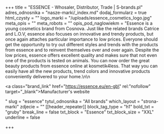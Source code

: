 +++
title = "ESSENCE - Whosaler, Distributor, Trade | S-brands.pl"
adres_odnosnika = "nasze-marki/_index.md"
dodaj_formularz = true
html_czysty = ""
logo_marki = "/uploads/essence_cosmetics_logo.jpg"
meta_opis = ""
meta_robots = ""
opis_pod_naglowiekm = "Essence is a young cosmetics brand from Cosnova. Just like the related brands Catrice and L.O.V, essence also focuses on innovative and trendy products, but once again attaches particular importance to low prices. Everyone should get the opportunity to try out different styles and trends with the products from essence and to reinvent themselves over and over again. Despite the low prices, essence offers excellent quality and makes sure that not even one of the products is tested on animals. You can now order the great beauty products from essence online at kosmetik4less. That way you can easily have all the new products, trend colors and innovative products conveniently delivered to your home.\n\n    <p><a class=\"brand_link\" href=\"https://essence.eu/en-gb\" rel:\"nofollow\" target=\"_blank\">Manufacturer's website</a></p>"
slug = "essence"
tytul_odnosnika = "All brands"
which_layout = "strona-marki"
zdjecie = ""
[[header_repeater]]
block_tag_type = "h1"
bold_txt = "gruby"
break_line = false
txt_block = "Essence"
txt_block_size = "XXL"
underline = false

+++

